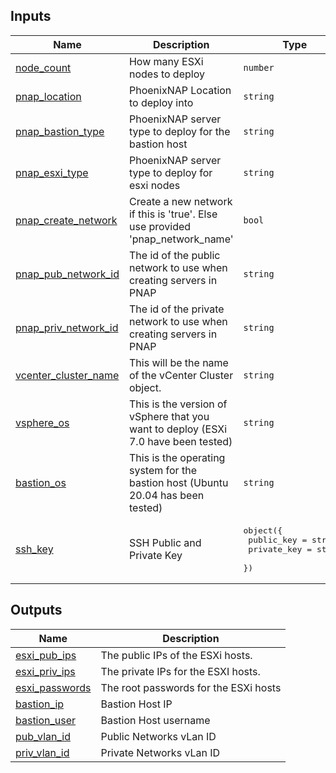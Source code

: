 <!-- BEGIN_TF_DOCS -->
## Inputs

| Name | Description | Type | Default | Required |
|------|-------------|------|---------|:--------:|
| <a name="input_node_count"></a> [node\_count](#input\_node\_count) | How many ESXi nodes to deploy | `number` | n/a | yes |
| <a name="input_pnap_location"></a> [pnap\_location](#input\_pnap\_location) | PhoenixNAP Location to deploy into | `string` | n/a | yes |
| <a name="input_pnap_bastion_type"></a> [pnap\_bastion\_type](#input\_pnap\_bastion\_type) | PhoenixNAP server type to deploy for the bastion host | `string` | n/a | yes |
| <a name="input_pnap_esxi_type"></a> [pnap\_esxi\_type](#input\_pnap\_esxi\_type) | PhoenixNAP server type to deploy for esxi nodes | `string` | n/a | yes |
| <a name="input_pnap_create_network"></a> [pnap\_create\_network](#input\_pnap\_create\_network) | Create a new network if this is 'true'. Else use provided 'pnap\_network\_name' | `bool` | n/a | yes |
| <a name="input_pnap_pub_network_id"></a> [pnap\_pub\_network\_id](#input\_pnap\_pub\_network\_id) | The id of the public network to use when creating servers in PNAP | `string` | n/a | yes |
| <a name="input_pnap_priv_network_id"></a> [pnap\_priv\_network\_id](#input\_pnap\_priv\_network\_id) | The id of the private network to use when creating servers in PNAP | `string` | n/a | yes |
| <a name="input_vcenter_cluster_name"></a> [vcenter\_cluster\_name](#input\_vcenter\_cluster\_name) | This will be the name of the vCenter Cluster object. | `string` | n/a | yes |
| <a name="input_vsphere_os"></a> [vsphere\_os](#input\_vsphere\_os) | This is the version of vSphere that you want to deploy (ESXi 7.0 have been tested) | `string` | `"vmware_esxi_7_0"` | no |
| <a name="input_bastion_os"></a> [bastion\_os](#input\_bastion\_os) | This is the operating system for the bastion host (Ubuntu 20.04 has been tested) | `string` | `"ubuntu_20_04"` | no |
| <a name="input_ssh_key"></a> [ssh\_key](#input\_ssh\_key) | SSH Public and Private Key | <pre>object({<br>    public_key  = string<br>    private_key = string<br>  })</pre> | n/a | yes |

## Outputs

| Name | Description |
|------|-------------|
| <a name="output_esxi_pub_ips"></a> [esxi\_pub\_ips](#output\_esxi\_pub\_ips) | The public IPs of the ESXi hosts. |
| <a name="output_esxi_priv_ips"></a> [esxi\_priv\_ips](#output\_esxi\_priv\_ips) | The private IPs for the ESXI hosts. |
| <a name="output_esxi_passwords"></a> [esxi\_passwords](#output\_esxi\_passwords) | The root passwords for the ESXi hosts |
| <a name="output_bastion_ip"></a> [bastion\_ip](#output\_bastion\_ip) | Bastion Host IP |
| <a name="output_bastion_user"></a> [bastion\_user](#output\_bastion\_user) | Bastion Host username |
| <a name="output_pub_vlan_id"></a> [pub\_vlan\_id](#output\_pub\_vlan\_id) | Public Networks vLan ID |
| <a name="output_priv_vlan_id"></a> [priv\_vlan\_id](#output\_priv\_vlan\_id) | Private Networks vLan ID |
<!-- END_TF_DOCS -->